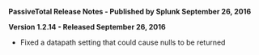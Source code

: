 **PassiveTotal Release Notes - Published by Splunk September 26, 2016**


**Version 1.2.14 - Released September 26, 2016**

* Fixed a datapath setting that could cause nulls to be returned
